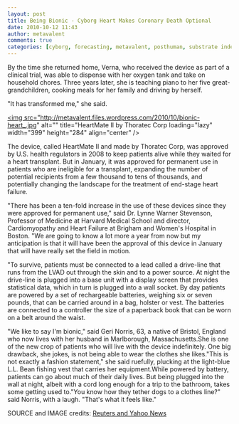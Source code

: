 ```yaml
---
layout: post
title: Being Bionic - Cyborg Heart Makes Coronary Death Optional
date: 2010-10-12 11:43
author: metavalent
comments: true
categories: [cyborg, forecasting, metavalent, posthuman, substrate independence]
---
```

By the time she returned home, Verna, who received the device as part of a clinical trial, was able to dispense with her oxygen tank and take on household chores. Three years later, she is teaching piano to her five great-grandchildren, cooking meals for her family and driving by herself.

"It has transformed me," she said.

<a href="http://news.yahoo.com/s/nm/20101012/hl_nm/us_heart_pump" target="_blank"><img src="http://metavalent.files.wordpress.com/2010/10/bionic-heart_.jpg" alt="" title="HeartMate II by Thoratec Corp loading="lazy" width="399" height="284" align="center" /></a>

The device, called HeartMate II and made by Thoratec Corp, was approved by U.S. health regulators in 2008 to keep patients alive while they waited for a heart transplant. But in January, it was approved for permanent use in patients who are ineligible for a transplant, expanding the number of potential recipients from a few thousand to tens of thousands, and potentially changing the landscape for the treatment of end-stage heart failure.

"There has been a ten-fold increase in the use of these devices since they were approved for permanent use," said Dr. Lynne Warner Stevenson, Professor of Medicine at Harvard Medical School and director, Cardiomyopathy and Heart Failure at Brigham and Women's Hospital in Boston. "We are going to know a lot more a year from now but my anticipation is that it will have been the approval of this device in January that will have really set the field in motion.

"To survive, patients must be connected to a lead called a drive-line that runs from the LVAD out through the skin and to a power source. At night the drive-line is plugged into a base unit with a display screen that provides statistical data, which in turn is plugged into a wall socket. By day patients are powered by a set of rechargeable batteries, weighing six or seven pounds, that can be carried around in a bag, holster or vest. The batteries are connected to a controller the size of a paperback book that can be worn on a belt around the waist. 

"We like to say I'm bionic," said Geri Norris, 63, a native of Bristol, England who now lives with her husband in Marlborough, Massachusetts.She is one of the new crop of patients who will live with the device indefinitely. One big drawback, she jokes, is not being able to wear the clothes she likes."This is not exactly a fashion statement," she said ruefully, plucking at the light-blue L.L. Bean fishing vest that carries her equipment.While powered by battery, patients can go about much of their daily lives. But being plugged into the wall at night, albeit with a cord long enough for a trip to the bathroom, takes some getting used to."You know how they tether dogs to a clothes line?" said Norris, with a laugh. "That's what it feels like."

SOURCE and IMAGE credits: <a href="http://news.yahoo.com/s/nm/20101012/hl_nm/us_heart_pump" target="_blank">Reuters and Yahoo News</a>
